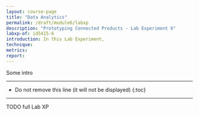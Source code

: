 ```yaml
---
layout: course-page
title: "Data Analytics"
permalink: /draft/module6/labxp
description: "Prototyping Connected Products - Lab Experiment 6"
labxp-of: id5415-6
introduction: In this Lab Experiment,
technique:
metrics:
report:
---
```


Some intro

---

* Do not remove this line (it will not be displayed)
{:toc}

---

TODO full Lab XP